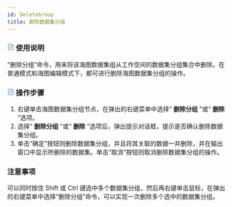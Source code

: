 ```yaml
---
id: DeleteGroup
title: 删除数据集分组
---
```

### ![](../../img/read.gif) 使用说明

“删除分组”命令，用来将该海图数据集组从工作空间的数据集分组集合中删除。在普通模式和海图编辑模式下，都可进行删除海图数据集分组的操作。

### ![](../../img/read.gif) 操作步骤

1. 右键单击海图数据集分组节点，在弹出的右键菜单中选择“ **删除分组** ”或“ **删除** ”选项。
2. 选择“ **删除分组** ”或“ **删除** ”选项后，弹出提示对话框，提示是否确认删除数据集分组。
3. 单击“确定”按钮则删除数据集分组，并且将其关联的数据一并删除，并在输出窗口中显示所删除的数据集。单击“取消”按钮则取消删除数据集分组的操作。

###  注意事项

可以同时按住 Shift 或 Ctrl 键选中多个数据集分组，然后再右键单击鼠标，在弹出的右键菜单中选择“删除分组”命令，可以实现一次删除多个选中的数据集分组。
